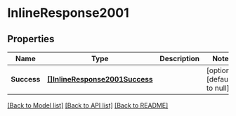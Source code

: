 # InlineResponse2001

## Properties
Name | Type | Description | Notes
------------ | ------------- | ------------- | -------------
**Success** | [**[]InlineResponse2001Success**](inline_response_200_1_success.md) |  | [optional] [default to null]

[[Back to Model list]](../README.md#documentation-for-models) [[Back to API list]](../README.md#documentation-for-api-endpoints) [[Back to README]](../README.md)

